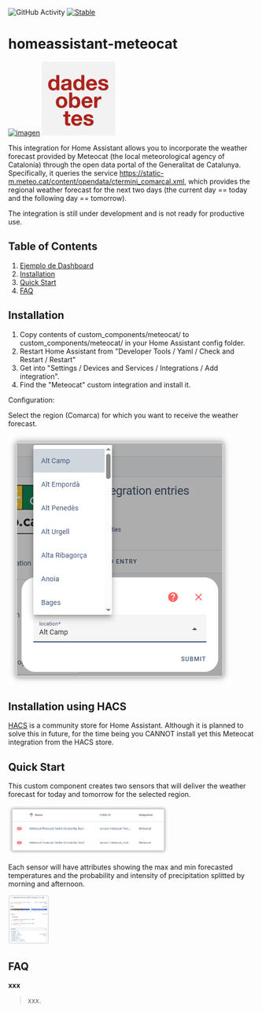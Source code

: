 ![GitHub Activity](https://img.shields.io/github/commit-activity/y/fxreina/homeassistant-meteocat.svg?label=commits)
[![Stable](https://img.shields.io/github/v/release/fxreina/homeassistant-meteocat.svg)](https://github.com/fxreina/homeassistant-meteocat/releases/latest)

# homeassistant-meteocat
<a href="https://www.meteo.cat/" target="_blank"><img src="https://brands.home-assistant.io/meteocat/logo.png" alt="imagen" height="150"></a> <img src="assets/dades_obertes.png" alt="imagen" height="150">

This integration for Home Assistant allows you to incorporate the weather forecast provided by Meteocat (the local meteorological agency of Catalonia) through the open data portal of the Generalitat de Catalunya. Specifically, it queries the service https://static-m.meteo.cat/content/opendata/ctermini_comarcal.xml, which provides the regional weather forecast for the next two days (the current day == today and the following day == tomorrow).

The integration is still under development and is not ready for productive use.

## Table of Contents

1. [Ejemplo de Dashboard](#Ejemplo-de-Dashboard)<br>
2. [Installation](#Installation)<br>
4. [Quick Start](#Quick-Start)<br>
3. [FAQ](#FAQ)

## Installation

1. Copy contents of custom_components/meteocat/ to custom_components/meteocat/ in your Home Assistant config folder.
4. Restart Home Assistant from "Developer Tools / Yaml / Check and Restart / Restart"
5. Get into "Settings / Devices and Services / Integrations / Add integration".
6. Find the "Meteocat" custom integration and install it.

Configuration:

Select the region (Comarca) for which you want to receive the weather forecast.

![imagen](assets/select_region.png)

## Installation using HACS
[HACS](https://github.com/custom-components/hacs) is a community store for Home Assistant. Although it is planned to solve this in future, for the time being you CANNOT install yet this Meteocat integration from the HACS store.

## Quick Start
This custom component creates two sensors that will deliver the weather forecast for today and tomorrow for the selected region.

<img src="assets/entities.png" alt="imagen" height="100">

Each sensor will have attributes showing the max and min forecasted temperatures and the probability and intensity of precipitation splitted by morning and afternoon.

<img src="assets/attributes.png" alt="imagen" height="100">

## FAQ

**xxx**

> xxx.
